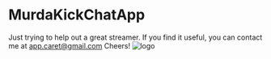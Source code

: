 # MurdaKickChatApp
Just trying to help out a great streamer. If you find it useful, you can contact me at app.caret@gmail.com
Cheers!
![logo](https://github.com/caretapp/OnboardingApp/blob/master/images/caret_logo1.png)
